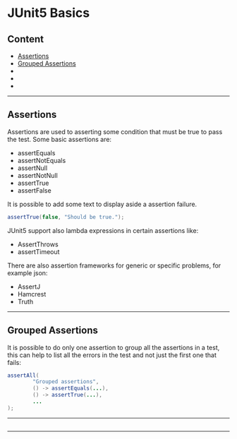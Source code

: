 # JUnit5 Basics

## Content

- [Assertions](#assertions)
- [Grouped Assertions](#grouped-assertions)
- [](#)
- [](#)
- [](#)

---

## Assertions

Assertions are used to asserting some condition that must be true to pass the test.
Some basic assertions are:
- assertEquals
- assertNotEquals
- assertNull
- assertNotNull
- assertTrue
- assertFalse

It is possible to add some text to display aside a assertion failure.
```java
assertTrue(false, "Should be true.");
```

JUnit5 support also lambda expressions in certain assertions like:
- AssertThrows
- assertTimeout

There are also assertion frameworks for generic or specific problems, for example json:
- AssertJ
- Hamcrest
- Truth

---

## Grouped Assertions

It is possible to do only one assertion to group all the assertions in a test,
this can help to list all the errors in the test and not just the first one that fails:
```java
assertAll(
        "Grouped assertions",
        () -> assertEquals(...),
        () -> assertTrue(...),
        ...
);
```

---

## 


---

##

